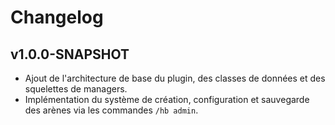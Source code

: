 # Changelog

## v1.0.0-SNAPSHOT
- Ajout de l'architecture de base du plugin, des classes de données et des squelettes de managers.
- Implémentation du système de création, configuration et sauvegarde des arènes via les commandes `/hb admin`.

